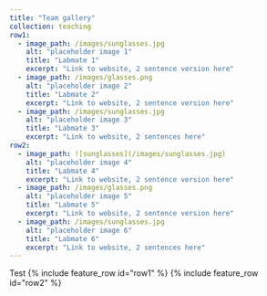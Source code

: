 ```yaml
---
title: "Team gallery"
collection: teaching
row1:
  - image_path: /images/sunglasses.jpg
    alt: "placeholder image 1"
    title: "Labmate 1"
    excerpt: "Link to website, 2 sentence version here"
  - image_path: /images/glasses.png
    alt: "placeholder image 2"
    title: "Labmate 2"
    excerpt: "Link to website, 2 sentence version here"
  - image_path: /images/sunglasses.jpg
    alt: "placeholder image 3"
    title: "Labmate 3"
    excerpt: "Link to website, 2 sentences here"
row2:
  - image_path: ![sunglasses](/images/sunglasses.jpg)
    alt: "placeholder image 4"
    title: "Labmate 4"
    excerpt: "Link to website, 2 sentence version here"
  - image_path: /images/glasses.png
    alt: "placeholder image 5"
    title: "Labmate 5"
    excerpt: "Link to website, 2 sentence version here"
  - image_path: /images/sunglasses.jpg
    alt: "placeholder image 6"
    title: "Labmate 6"
    excerpt: "Link to website, 2 sentences here"	
---
```


Test
{% include feature_row id="row1" %}
{% include feature_row id="row2" %}
